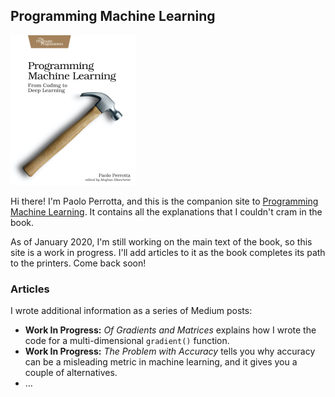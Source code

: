 ## Programming Machine Learning


<img src="pplearn.jpg" width="200"/>

Hi there! I'm Paolo Perrotta, and this is the companion site to [Programming Machine Learning](https://pragprog.com/book/pplearn). It contains all the explanations that I couldn't cram in the book.

As of January 2020, I'm still working on the main text of the book, so this site is a work in progress. I'll add articles to it as the book completes its path to the printers. Come back soon!

### Articles

I wrote additional information as a series of Medium posts:

* **Work In Progress:** _Of Gradients and Matrices_ explains how I wrote the code for a multi-dimensional `gradient()` function.
* **Work In Progress:** _The Problem with Accuracy_ tells you why accuracy can be a misleading metric in machine learning, and it gives you a couple of alternatives.
* …
